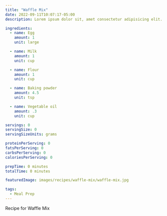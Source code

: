 ```yaml
---
title: "Waffle Mix"
date: 2022-09-11T10:07:17-05:00
description: Lorem ipsum dolor sit, amet consectetur adipisicing elit. Debitis voluptas, exercitationem minima eligendi nostrum tempore eos porro quo delectus modi, itaque vel maxime, dicta quidem! Quod hic a fugit. Corrupti.

ingredients:
  - name: Egg
    amount: 1
    unit: large

  - name: Milk
    amount: 1
    unit: cup

  - name: Flour
    amount: 1
    unit: cup

  - name: Baking powder
    amount: 4.5
    unit: tsp

  - name: Vegetable oil
    amount: .3
    unit: cup

servings: 0
servingSize: 0
servingSizeUnits: grams

proteinPerServing: 0
fatsPerServing: 0
carbsPerServing: 0
caloriesPerServing: 0

prepTime: 0 minutes
totalTime: 0 minutes

featuredImage: images/recipes/waffle-mix/waffle-mix.jpg

tags:
  - Meal Prep
---
```


Recipe for Waffle Mix
